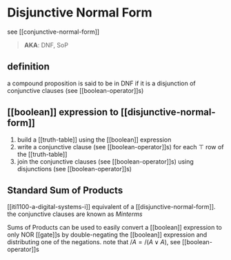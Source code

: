 # Disjunctive Normal Form

see [[conjunctive-normal-form]]

> **AKA**: DNF, SoP

## definition

a compound proposition is said to be in DNF if it is a disjunction of conjunctive clauses (see [[boolean-operator]]s)

## [[boolean]] expression to [[disjunctive-normal-form]]

1. build a [[truth-table]] using the [[boolean]] expression
2. write a conjunctive clause (see [[boolean-operator]]s) for each $\top$ row of the [[truth-table]]
3. join the conjunctive clauses (see [[boolean-operator]]s) using disjunctions (see [[boolean-operator]]s)

## Standard Sum of Products

[[iti1100-a-digital-systems-i]] equivalent of a [[disjunctive-normal-form]]. the conjunctive clauses are known as _Minterms_

Sums of Products can be used to easily convert a [[boolean]] expression to only NOR [[gate]]s by double-negating the [[boolean]] expression and distributing one of the negations. note that $/A = /(A \lor A)$, see [[boolean-operator]]s
